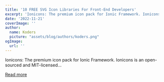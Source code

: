 ```yaml
---
title: '10 FREE SVG Icon Libraries For Front-End Developers'
excerpt: 'Ionicons: The premium icon pack for Ionic Framework. Ionicons is an open-sourced and MIT-licensed...'
date: '2022-11-21'
coverImage: ''
author:
  name: Koders
  picture: "assets/blog/authors/koders.png"
ogImage:
  url: ''
---
```


Ionicons: The premium icon pack for Ionic Framework. Ionicons is an open-sourced and MIT-licensed...

[Read more](https://dev.to/tarunmankar/10-free-svg-icon-libraries-for-front-end-developers-3lgf)
